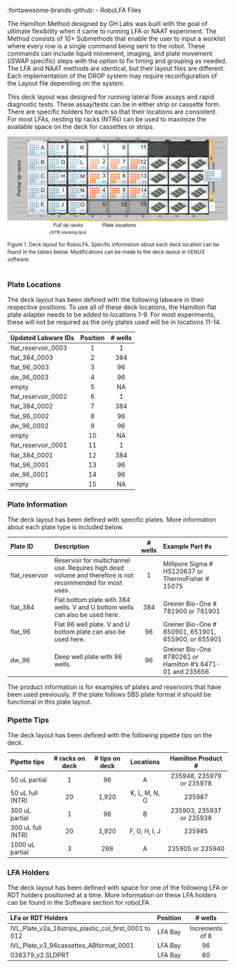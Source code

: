 :fontawesome-brands-github: - RoboLFA Files 

The Hamilton Method designed by GH Labs was built with the goal of ultimate flexibility when it came to running LFA or NAAT experiment. The Method consists of 10+ Submethods that enable the user to input a worklist where every row is a single command being sent to the robot. These commands can include liquid movement, imaging, and plate movement (iSWAP specific) steps with the option to fix timing and grouping as needed. The LFA and NAAT methods are identical, but their layout files are different. Each implementation of the DROP system may require reconfiguration of the Layout file depending on the system. 

This deck layout was designed for running lateral flow assays and rapid diagnostic tests. These assay/tests can be in either strip or cassette form. There are specific holders for each so that their locations are consistent. For most LFAs, nesting tip racks (NTRs) can be used to maximize the available space on the deck for cassettes or strips. 

![LFA Deck Layout](./images/LFA_Deck_Layout.png) <br>
<small> Figure 1. Deck layout for RoboLFA. Specific information about each deck location can be found in the tables below. Modifications can be made to the deck layout in VENUS software. </small> <br><br>

### Plate Locations
The deck layout has been defined with the following labware in their respective positions. To use all of these deck locations, the Hamilton flat plate adapter needs to be added to locations 1-9. For most experiments, these will not be required as the only plates used will be in locations 11-14. 

| Updated Labware IDs        | Position      | # wells       |
| :------------------------- | :-----------: | :-----------: |
| flat_reservoir_0003        | 1             | 1             |
| flat_384_0003              | 2             | 384           |
| flat_96_0003               | 3             | 96            |
| dw_96_0003                 | 4             | 96            |
| empty                      | 5             | NA            |
| flat_reservoir_0002        | 6             | 1             |
| flat_384_0002              | 7             | 384           |
| flat_96_0002               | 8             | 96            |
| dw_96_0002                 | 9             | 96            |
| empty                      | 10            | NA            |
| flat_reservoir_0001        | 11            | 1             |
| flat_384_0001              | 12            | 384           |
| flat_96_0001               | 13            | 96            |
| dw_96_0001                 | 14            | 96            |
| empty                      | 15            | NA            |

### Plate Information

The deck layout has been defined with specific plates. More information about each plate type is included below. 

| Plate ID        | Description      | # wells       | Example Part #s     |
| :-------------- | :---------------------------------- | :-----------: | :---------------------------- |
| flat_reservoir  | Reservoir for multichannel use. Requires high dead volume and therefore is not recommended for most uses.| 1 | Millipore Sigma # HS120637 or ThermoFisher # 15075|
| flat_384  | Flat bottom plate with 384 wells. V and U bottom wells can also be used here.| 384 | Greiner Bio-One # 781900 or 781901|
| flat_96  | Flat 96 well plate. V and U bottom plate can also be used here.| 96 | Greiner Bio-One # 650901, 651901, 655900, or 655901|
| dw_96  | Deep well plate with 96 wells.| 96 | Greiner Bio-One #780261 or Hamilton #’s 6471-01 and 235656|

The product information is for examples of plates and reservoirs that have been used previously. If the plate follows SBS plate format it should be functional in this plate layout. 

### Pipette Tips 
The deck layout has been defined with the following pipette tips on the deck. 

| Pipette tips  | # racks on deck | # tips on deck | Locations   | Hamilton Product # |
| :------------ | :-----------: | :-----------: |:-----------: |:-----------: |
| 50 uL partial | 1             | 96            | A            | 235948, 235979 or 235978 |
| 50 uL full (NTR) | 20         | 1,920         |K, L, M, N, O | 235987 |
| 300 uL partial | 1            | 96            | B            | 235903, 235937 or 235938 |
| 300 uL full (NTR) | 20        | 1,920         | F, G, H, I, J| 235985 |
| 1000 uL partial | 3           | 288           | A            | 235905 or 235940 |


### LFA Holders
The deck layout has been defined with space for one of the following LFA or RDT holders positioned at a time. More information on these LFA holders can be found in the Software section for roboLFA.

| LFa or RDT Holders                                   | Position      | # wells       |
| :--------------------------------------------------- | :-----------: | :---------------: |
| IVL_Plate_v2a_16strips_plastic_col_first_0001 to 012 | LFA Bay       | Increments of 8   |
| IVL_Plate_v3_96cassettes_ABformat_0001               | LFA Bay       | 96                |
| 038379_v2.SLDPRT                                     | LFA Bay       | 80                |
